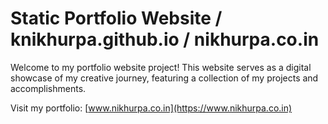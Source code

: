 # Static Portfolio Website / knikhurpa.github.io / nikhurpa.co.in

Welcome to my portfolio website project! This website serves as a digital showcase of my creative journey, featuring a collection of my projects and accomplishments.

Visit my portfolio: [www.nikhurpa.co.in](https://www.nikhurpa.co.in)